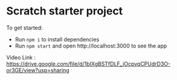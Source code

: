 # Scratch starter project

To get started:

- Run `npm i` to install dependencies
- Run `npm start` and open http://localhost:3000 to see the app


Video Link : https://drive.google.com/file/d/1bIXgBSTfDLF_jOcpvqCPUdrD3O-or3GE/view?usp=sharing

